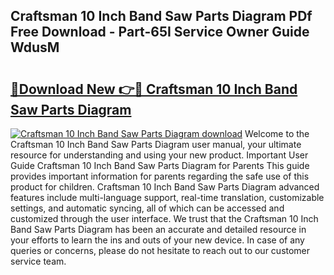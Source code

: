 ## Craftsman 10 Inch Band Saw Parts Diagram PDf Free Download - Part-65I Service Owner Guide WdusM

# <h2><a href="http://dfrvad.blite.top/?on=Craftsman+10+Inch+Band+Saw+Parts+Diagram">🔗Download New 👉🔴 Craftsman 10 Inch Band Saw Parts Diagram</a></h2>

[![Craftsman 10 Inch Band Saw Parts Diagram download](https://i.imgur.com/lujVjoI.png)](http://dfrvad.blite.top/?on=Craftsman+10+Inch+Band+Saw+Parts+Diagram)
Welcome to the Craftsman 10 Inch Band Saw Parts Diagram user manual, your ultimate resource for understanding and using your new product. Important User Guide Craftsman 10 Inch Band Saw Parts Diagram for Parents This guide provides important information for parents regarding the safe use of this product for children. Craftsman 10 Inch Band Saw Parts Diagram advanced features include multi-language support, real-time translation, customizable settings, and automatic syncing, all of which can be accessed and customized through the user interface. We trust that the Craftsman 10 Inch Band Saw Parts Diagram has been an accurate and detailed resource in your efforts to learn the ins and outs of your new device. In case of any queries or concerns, please do not hesitate to reach out to our customer service team.
